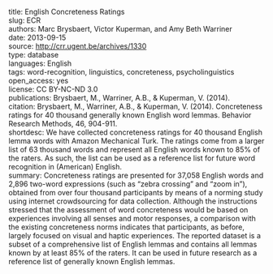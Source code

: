 title: English Concreteness Ratings  
slug: ECR  
authors: Marc Brysbaert, Victor Kuperman, and Amy Beth Warriner  
date: 2013-09-15  
source: http://crr.ugent.be/archives/1330  
type: database  
languages: English  
tags: word-recognition, linguistics, concreteness, psycholinguistics  
open_access: yes  
license: CC BY-NC-ND 3.0  
publications: Brysbaert, M., Warriner, A.B., & Kuperman, V. (2014).  
citation: Brysbaert, M., Warriner, A.B., & Kuperman, V. (2014). Concreteness ratings for 40 thousand generally known English word lemmas. Behavior Research Methods, 46, 904-911.  
shortdesc: We have collected concreteness ratings for 40 thousand English lemma words with Amazon Mechanical Turk. The ratings come from a larger list of 63 thousand words and represent all English words known to 85% of the raters. As such, the list can be used as a reference list for future word recognition in (American) English.  
summary: Concreteness ratings are presented for 37,058 English words and 2,896 two-word expressions (such as “zebra crossing” and “zoom in”), obtained from over four thousand participants by means of a norming study using internet crowdsourcing for data collection. Although the instructions stressed that the assessment of word concreteness would be based on experiences involving all senses and motor responses, a comparison with the existing concreteness norms indicates that participants, as before, largely focused on visual and haptic experiences. The reported dataset is a subset of a comprehensive list of English lemmas and contains all lemmas known by at least 85% of the raters. It can be used in future research as a reference list of generally known English lemmas.  

